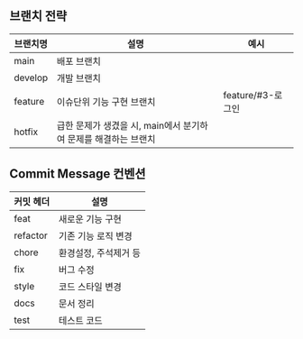 ## 브랜치 전략
| 브랜치명    | 	설명                                    | 	예시            |
|---------|----------------------------------------|----------------|
| main    | 배포 브랜치                                 |                |
| develop | 개발 브랜치                                 |                |
| feature | 이슈단위 기능 구현 브랜치                         | feature/#3-로그인 |
| hotfix  | 급한 문제가 생겼을 시, main에서 분기하여 문제를 해결하는 브랜치 |                |

## Commit Message 컨벤션

| 커밋 헤더    | 	설명                |
|----------|--------------------|
| feat     | 새로운 기능 구현          |
| refactor | 기존 기능 로직 변경        |
| chore    | 환경설정, 주석제거 등       |
| fix      | 버그 수정              |
| style    | 코드 스타일 변경          |
| docs     | 문서 정리              |
| test     | 테스트 코드             |